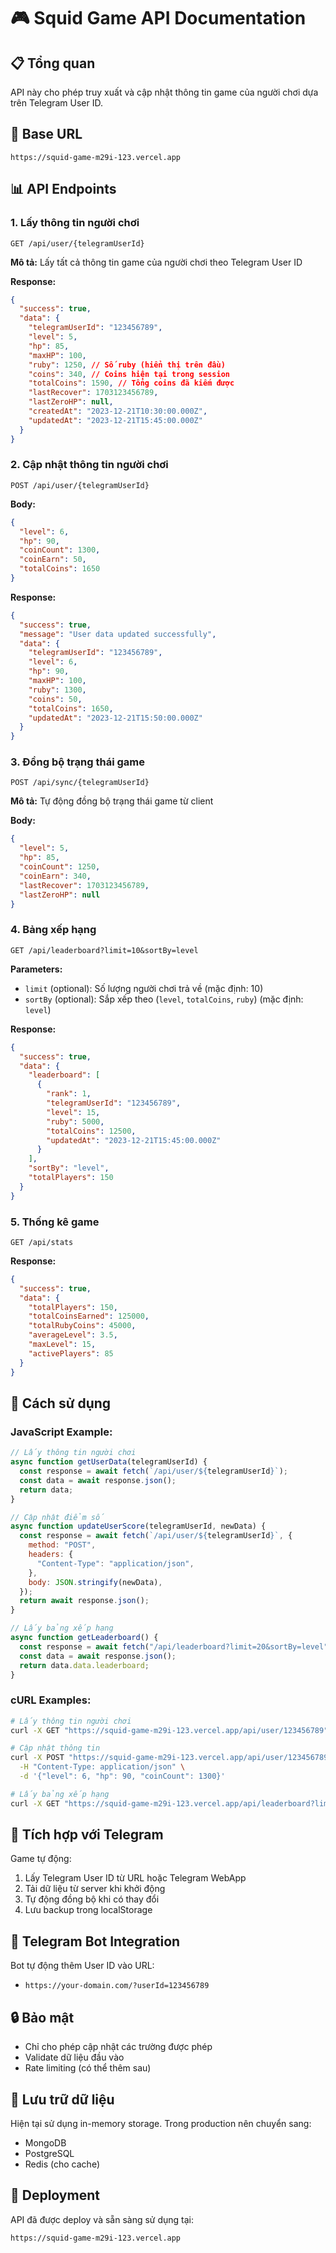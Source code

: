 # 🎮 Squid Game API Documentation

## 📋 Tổng quan

API này cho phép truy xuất và cập nhật thông tin game của người chơi dựa trên Telegram User ID.

## 🔗 Base URL

```
https://squid-game-m29i-123.vercel.app
```

## 📊 API Endpoints

### 1. Lấy thông tin người chơi

```http
GET /api/user/{telegramUserId}
```

**Mô tả:** Lấy tất cả thông tin game của người chơi theo Telegram User ID

**Response:**

```json
{
  "success": true,
  "data": {
    "telegramUserId": "123456789",
    "level": 5,
    "hp": 85,
    "maxHP": 100,
    "ruby": 1250, // Số ruby (hiển thị trên đầu)
    "coins": 340, // Coins hiện tại trong session
    "totalCoins": 1590, // Tổng coins đã kiếm được
    "lastRecover": 1703123456789,
    "lastZeroHP": null,
    "createdAt": "2023-12-21T10:30:00.000Z",
    "updatedAt": "2023-12-21T15:45:00.000Z"
  }
}
```

### 2. Cập nhật thông tin người chơi

```http
POST /api/user/{telegramUserId}
```

**Body:**

```json
{
  "level": 6,
  "hp": 90,
  "coinCount": 1300,
  "coinEarn": 50,
  "totalCoins": 1650
}
```

**Response:**

```json
{
  "success": true,
  "message": "User data updated successfully",
  "data": {
    "telegramUserId": "123456789",
    "level": 6,
    "hp": 90,
    "maxHP": 100,
    "ruby": 1300,
    "coins": 50,
    "totalCoins": 1650,
    "updatedAt": "2023-12-21T15:50:00.000Z"
  }
}
```

### 3. Đồng bộ trạng thái game

```http
POST /api/sync/{telegramUserId}
```

**Mô tả:** Tự động đồng bộ trạng thái game từ client

**Body:**

```json
{
  "level": 5,
  "hp": 85,
  "coinCount": 1250,
  "coinEarn": 340,
  "lastRecover": 1703123456789,
  "lastZeroHP": null
}
```

### 4. Bảng xếp hạng

```http
GET /api/leaderboard?limit=10&sortBy=level
```

**Parameters:**

- `limit` (optional): Số lượng người chơi trả về (mặc định: 10)
- `sortBy` (optional): Sắp xếp theo (`level`, `totalCoins`, `ruby`) (mặc định: `level`)

**Response:**

```json
{
  "success": true,
  "data": {
    "leaderboard": [
      {
        "rank": 1,
        "telegramUserId": "123456789",
        "level": 15,
        "ruby": 5000,
        "totalCoins": 12500,
        "updatedAt": "2023-12-21T15:45:00.000Z"
      }
    ],
    "sortBy": "level",
    "totalPlayers": 150
  }
}
```

### 5. Thống kê game

```http
GET /api/stats
```

**Response:**

```json
{
  "success": true,
  "data": {
    "totalPlayers": 150,
    "totalCoinsEarned": 125000,
    "totalRubyCoins": 45000,
    "averageLevel": 3.5,
    "maxLevel": 15,
    "activePlayers": 85
  }
}
```

## 🔧 Cách sử dụng

### JavaScript Example:

```javascript
// Lấy thông tin người chơi
async function getUserData(telegramUserId) {
  const response = await fetch(`/api/user/${telegramUserId}`);
  const data = await response.json();
  return data;
}

// Cập nhật điểm số
async function updateUserScore(telegramUserId, newData) {
  const response = await fetch(`/api/user/${telegramUserId}`, {
    method: "POST",
    headers: {
      "Content-Type": "application/json",
    },
    body: JSON.stringify(newData),
  });
  return await response.json();
}

// Lấy bảng xếp hạng
async function getLeaderboard() {
  const response = await fetch("/api/leaderboard?limit=20&sortBy=level");
  const data = await response.json();
  return data.data.leaderboard;
}
```

### cURL Examples:

```bash
# Lấy thông tin người chơi
curl -X GET "https://squid-game-m29i-123.vercel.app/api/user/123456789"

# Cập nhật thông tin
curl -X POST "https://squid-game-m29i-123.vercel.app/api/user/123456789" \
  -H "Content-Type: application/json" \
  -d '{"level": 6, "hp": 90, "coinCount": 1300}'

# Lấy bảng xếp hạng
curl -X GET "https://squid-game-m29i-123.vercel.app/api/leaderboard?limit=10"
```

## 🎯 Tích hợp với Telegram

Game tự động:

1. Lấy Telegram User ID từ URL hoặc Telegram WebApp
2. Tải dữ liệu từ server khi khởi động
3. Tự động đồng bộ khi có thay đổi
4. Lưu backup trong localStorage

## 📱 Telegram Bot Integration

Bot tự động thêm User ID vào URL:

- `https://your-domain.com/?userId=123456789`

## 🔒 Bảo mật

- Chỉ cho phép cập nhật các trường được phép
- Validate dữ liệu đầu vào
- Rate limiting (có thể thêm sau)

## 💾 Lưu trữ dữ liệu

Hiện tại sử dụng in-memory storage. Trong production nên chuyển sang:

- MongoDB
- PostgreSQL
- Redis (cho cache)

## 🚀 Deployment

API đã được deploy và sẵn sàng sử dụng tại:

```
https://squid-game-m29i-123.vercel.app
```
